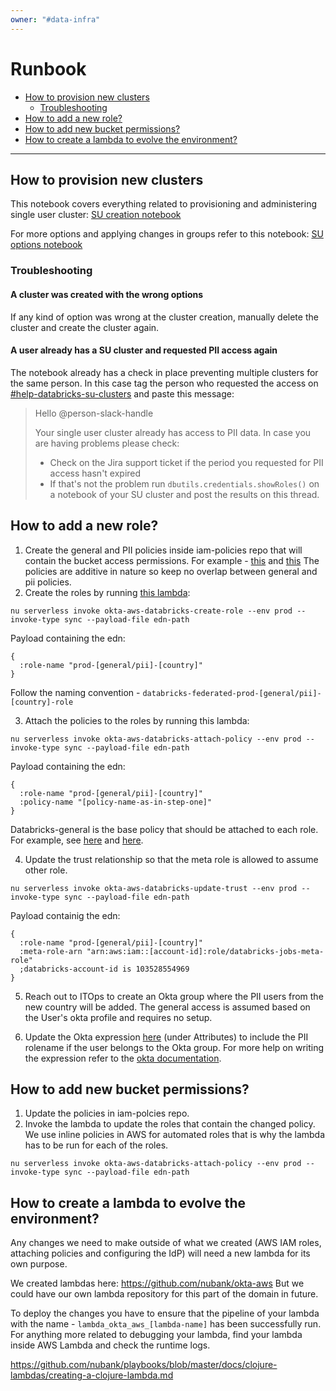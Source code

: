 ```yaml
---
owner: "#data-infra"
---
```


<!-- markdownlint-disable-file -->

# Runbook

- [How to provision new clusters](#How-to-provision-new-clusters)
   - [Troubleshooting](#Troubleshooting) 
- [How to add a new role?](#How-to-add-a-new-role)
- [How to add new bucket permissions?](#How-to-add-new-bucket-permissions)
- [How to create a lambda to evolve the environment?](#How-to-create-a-lambda-to-evolve-the-environment)

---

## How to provision new clusters
This notebook covers everything related to provisioning and administering single user cluster: [SU creation notebook](https://nubank.cloud.databricks.com/#notebook/5445086)

For more options and applying changes in groups refer to this notebook: [SU options notebook](https://nubank.cloud.databricks.com/#notebook/5222538/)

### Troubleshooting

#### A cluster was created with the wrong options

If any kind of option was wrong at the cluster creation, manually delete the cluster and create the cluster again. 

#### A user already has a SU cluster and requested PII access again

The notebook already has a check in place preventing multiple clusters for the same person. In this case tag the person who requested the access on [#help-databricks-su-clusters](https://nubank.slack.com/archives/C016QUF63JB) and paste this message:
>
>Hello @person-slack-handle
>
>Your single user cluster already has access to PII data. In case you are having problems please check:
>
>- Check on the Jira support ticket if the period you requested for PII access hasn't expired
>- If that's not the problem run `dbutils.credentials.showRoles()` on a notebook of your SU cluster and post the results on this thread.


## How to add a new role?

1. Create the general and PII policies inside iam-policies repo that will contain the bucket access permissions. For example - [this](https://github.com/nubank/iam-policies/blob/master/groups/databricks-br-pii.json) and [this](https://github.com/nubank/iam-policies/blob/master/groups/databricks-br-general.json)
The policies are additive in nature so keep no overlap between general and pii policies.
2. Create the roles by running [this lambda](https://github.com/nubank/okta-aws/blob/master/src/okta_aws/databricks/create_role.clj): 
```shell
nu serverless invoke okta-aws-databricks-create-role --env prod --invoke-type sync --payload-file edn-path
```
Payload containing the edn:
```edn
{
  :role-name "prod-[general/pii]-[country]"
}
```
Follow the naming convention - `databricks-federated-prod-[general/pii]-[country]-role`

3. Attach the policies to the roles by running this lambda: 
```shell
nu serverless invoke okta-aws-databricks-attach-policy --env prod --invoke-type sync --payload-file edn-path
```

Payload containing the edn:
```edn
{
  :role-name "prod-[general/pii]-[country]"
  :policy-name "[policy-name-as-in-step-one]"
}
```

Databricks-general is the base policy that should be attached to each role. For example, see [here](https://console.aws.amazon.com/iam/home?region=sa-east-1#/roles/databricks-federated-prod-pii-br-role) and [here](https://console.aws.amazon.com/iam/home?region=sa-east-1#/roles/databricks-federated-prod-pii-mx-role).

4. Update the trust relationship so that the meta role is allowed to assume other role.
```shell
nu serverless invoke okta-aws-databricks-update-trust --env prod --invoke-type sync --payload-file edn-path
```

Payload containig the edn:
```edn
{
  :role-name "prod-[general/pii]-[country]"
  :meta-role-arn "arn:aws:iam::[account-id]:role/databricks-jobs-meta-role"
  ;databricks-account-id is 103528554969
}
```

5. Reach out to ITOps to create an Okta group where the PII users from the new country will be added. The general access is assumed based on the User's okta profile and requires no setup.

6. Update the Okta expression [here](https://nubank-admin.okta.com/admin/app/databricks/instance/0oa1ihag8m5EU9dRf0h8/#tab-signon) (under Attributes) to include the PII rolename if the user belongs to the Okta group. For more help on writing the expression refer to the [okta documentation](https://developer.okta.com/docs/reference/okta-expression-language/).

## How to add new bucket permissions?

1. Update the policies in iam-polcies repo.
2. Invoke the lambda to update the roles that contain the changed policy. We use inline policies in AWS for automated roles that is why the lambda has to be run for each of the roles.
```shell
nu serverless invoke okta-aws-databricks-attach-policy --env prod --invoke-type sync --payload-file edn-path
```


## How to create a lambda to evolve the environment?

Any changes we need to make outside of what we created (AWS IAM roles, attaching policies and configuring the IdP) will need a new lambda for its own purpose.

We created lambdas here: https://github.com/nubank/okta-aws
But we could have our own lambda repository for this part of the domain in future.

To deploy the changes you have to ensure that the pipeline of your lambda with the name - `lambda_okta_aws_[lambda-name]` has been successfully run. For anything more related to debugging your lambda, find your lambda inside AWS Lambda and check the runtime logs.

https://github.com/nubank/playbooks/blob/master/docs/clojure-lambdas/creating-a-clojure-lambda.md
